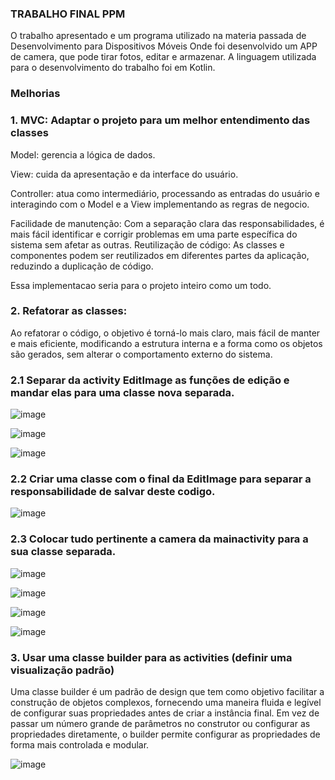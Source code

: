 ### TRABALHO FINAL PPM ###

O trabalho apresentado e um programa utilizado na materia passada de  Desenvolvimento para Dispositivos Móveis
Onde foi desenvolvido um APP de camera, que pode tirar fotos, editar e armazenar.
A linguagem utilizada para o desenvolvimento do trabalho foi em Kotlin.


### Melhorias ###

### 1. MVC: Adaptar o projeto para um melhor entendimento das classes ###

Model: gerencia a lógica de dados.

View: cuida da apresentação e da interface do usuário.

Controller: atua como intermediário, processando as entradas do usuário e interagindo com o Model e a View implementando as regras de negocio.

Facilidade de manutenção: Com a separação clara das responsabilidades, é mais fácil identificar e corrigir problemas em uma parte específica do sistema sem afetar as outras.
Reutilização de código: As classes e componentes podem ser reutilizados em diferentes partes da aplicação, reduzindo a duplicação de código.

Essa implementacao seria para o projeto inteiro como um todo.

### 2. Refatorar as classes: ###

Ao refatorar o código, o objetivo é torná-lo mais claro, mais fácil de manter e mais eficiente, modificando a estrutura interna e a forma como os objetos são gerados, sem alterar o comportamento externo do sistema.

### 2.1 Separar da activity EditImage as funções de edição e mandar elas para uma classe nova separada. ###

![image](https://github.com/user-attachments/assets/b09689d1-4d7c-45b9-86dd-c2167ca8248e)

![image](https://github.com/user-attachments/assets/16ec653c-1db4-4797-99e4-5a559452d564)

![image](https://github.com/user-attachments/assets/03f2e566-a8a3-4dfe-b333-ae45ad96bbe9)

 
### 2.2 Criar uma classe com o final da EditImage para separar a responsabilidade de salvar deste codigo. ###

![image](https://github.com/user-attachments/assets/600fb8e4-f380-422d-8337-609a4d3c3e6b)


 
### 2.3 Colocar tudo pertinente a camera da mainactivity para a sua classe separada.  ###

![image](https://github.com/user-attachments/assets/ad3b1f12-3ae5-4972-b6cb-05d3f30cf20d)

![image](https://github.com/user-attachments/assets/01387c6f-b52f-4de7-8948-66144a0c8962)

![image](https://github.com/user-attachments/assets/f5625b35-d71e-432a-ad8e-fd865294af50)

![image](https://github.com/user-attachments/assets/245609bf-f8b5-487c-a322-d644063d89db)

 
### 3. Usar uma classe builder para as activities (definir uma visualização padrão) ###


Uma classe builder é um padrão de design que tem como objetivo facilitar a construção de objetos complexos, fornecendo uma maneira fluida e legível de configurar suas propriedades antes de criar a instância final. Em vez de passar um número grande de parâmetros no construtor ou configurar as propriedades diretamente, o builder permite configurar as propriedades de forma mais controlada e modular.

![image](https://github.com/user-attachments/assets/3c97e34f-1cd0-467e-8a7f-6a256bfb7948)
